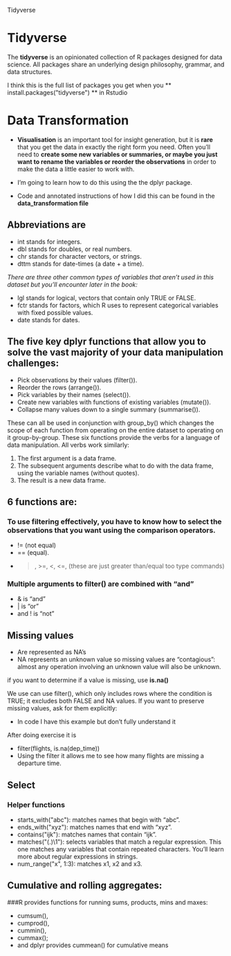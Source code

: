 Tidyverse

# Tidyverse

The **tidyverse** is an opinionated collection of R packages designed for data science. All packages share an underlying design philosophy, grammar, and data structures.

I think this is the full list of packages you get when you 
** install.packages("tidyverse") ** in Rstudio


# Data Transformation

- **Visualisation** is an important tool for insight generation, but it is **rare** that you get the data in exactly the right form you need. Often you’ll need to **create some new variables or summaries, or maybe you just want to rename the variables or reorder the observations** in order to make the data a little easier to work with.

- I’m going to learn how to do this using the the dplyr package. 

- Code and annotated instructions of how I did this can be found in the **data_transformation file**

## Abbreviations are 
* int stands for integers.
* dbl stands for doubles, or real numbers.
* chr stands for character vectors, or strings.
* dttm stands for date-times (a date + a time).

*There are three other common types of variables that aren’t used in this dataset but you’ll encounter later in the book:*
* lgl stands for logical, vectors that contain only TRUE or FALSE.
* fctr stands for factors, which R uses to represent categorical variables with fixed possible values.
* date stands for dates.

## The five key dplyr functions that allow you to solve the vast majority of your data manipulation challenges:
* Pick observations by their values (filter()).
* Reorder the rows (arrange()).
* Pick variables by their names (select()).
* Create new variables with functions of existing variables (mutate()).
* Collapse many values down to a single summary (summarise()).

These can all be used in conjunction with group_by() which changes the scope of each function from operating on the entire dataset to operating on it group-by-group. These six functions provide the verbs for a language of data manipulation.
All verbs work similarly:
1. The first argument is a data frame.
2. The subsequent arguments describe what to do with the data frame, using the variable names (without quotes).
3. The result is a new data frame.

## 6 functions are:
### To use filtering effectively, you have to know how to select the observations that you want using the comparison operators. 
* != (not equal)
*  == (equal).
* >, >=, <, <=,  (these are just greater than/equal too type commands)

### Multiple arguments to filter() are combined with “and”

* & is “and”
* | is “or”
* and ! is “not”

## Missing values 

* Are represented as NA’s
* NA represents an unknown value so missing values are “contagious”: almost any operation involving an unknown value will also be unknown.

if you want to determine if a value is missing, use **is.na()**

We use can use filter(), which only includes rows where the condition is TRUE; it excludes both FALSE and NA values. 
If you want to preserve missing values, ask for them explicitly:
* In code I have this example but don’t fully understand it

After doing exercise it is 
* filter(flights, is.na(dep_time))
* Using the filter it allows me to see how many flights are missing a departure time.


## Select 
### Helper functions
* starts_with("abc"): matches names that begin with “abc”.
* ends_with("xyz"): matches names that end with “xyz”.
* contains("ijk"): matches names that contain “ijk”.
* matches("(.)\\1"): selects variables that match a regular expression. This one matches any variables that contain repeated characters. You’ll learn more about regular expressions in strings.
* num_range("x", 1:3): matches x1, x2 and x3.



## Cumulative and rolling aggregates: 
###R provides functions for running sums, products, mins and maxes: 
* cumsum(), 
* cumprod(), 
* cummin(), 
* cummax(); 
* and dplyr provides cummean() for cumulative means



